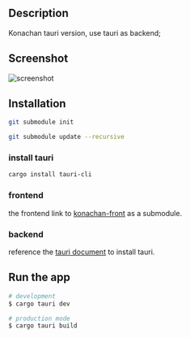 ## Description
Konachan tauri version, use tauri as backend;


## Screenshot
![screenshot](./screenshot.gif)

## Installation

```bash
git submodule init

git submodule update --recursive
```
### install tauri
```bash
cargo install tauri-cli
```


### frontend
the frontend link to [konachan-front](https://github.com/lf-wxp/konachan-front) as a submodule.

### backend
reference the [tauri document](https://tauri.studio/docs/getting-started/setting-up-macos) to install tauri.

## Run the app

```bash
# development
$ cargo tauri dev

# production mode
$ cargo tauri build
```
